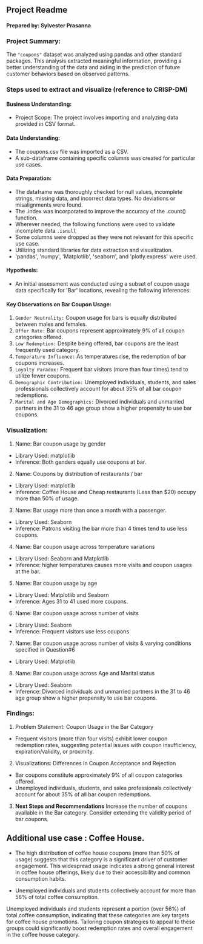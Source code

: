 ## Project Readme 
#### Prepared by: Sylvester Prasanna
### Project Summary: 

The `"coupons"` dataset was analyzed using pandas and other standard packages. 
This analysis extracted meaningful information, providing a better understanding of the data and aiding in the prediction of future customer behaviors based on observed patterns.

### Steps used to extract and visualize (reference to CRISP-DM) 

#### Business Understanding: 
* Project Scope: The project involves importing and analyzing data provided in CSV format.

#### Data Understanding: 
* The coupons.csv file was imported as a CSV.
* A sub-dataframe containing specific columns was created for particular use cases.

#### Data Preparation: 
* The dataframe was thoroughly checked for null values, incomplete strings, missing data, and incorrect data types. No deviations or misalignments were found.
* The .index was incorporated to improve the accuracy of the .count() function. 
* Wherever needed, the following functions were used to validate incomplete data `.isnull` 
* Some columns were dropped as they were not relevant for this specific use case. 
* Utilizing standard libraries for data extraction and visualization. 
* 'pandas', 'numpy', 'Matplotlib', 'seaborn', and 'plotly.express' were used.

#### Hypothesis:  
* An initial assessment was conducted using a subset of coupon usage data specifically for 'Bar' locations, revealing the following inferences:

#### Key Observations on Bar Coupon Usage:

1. `Gender Neutrality:` Coupon usage for bars is equally distributed between males and females.
2. `Offer Rate:` Bar coupons represent approximately 9% of all coupon categories offered.
3. `Low Redemption:` Despite being offered, bar coupons are the least frequently used category.
4. `Temperature Influence:` As temperatures rise, the redemption of bar coupons increases.
5. `Loyalty Paradox:` Frequent bar visitors (more than four times) tend to utilize fewer coupons.
6. `Demographic Contribution:` Unemployed individuals, students, and sales professionals collectively account for about 35% of all bar coupon redemptions.
7. `Marital and Age Demographics:` Divorced individuals and unmarried partners in the 31 to 46 age group show a higher propensity to use bar coupons. 

### Visualization: 

1. Name: Bar coupon usage by gender
  - Library Used: matplotlib
  - Inference: Both genders equally use coupons at bar. 

2. Name: Coupons by distribution of restaurants / bar 
  - Library Used: matplotlib
  - Inference: Coffee House and Cheap restaurants (Less than $20) occupy more than 50% of usage. 

3. Name: Bar usage more than once a month with a passenger. 
  - Library Used: Seaborn
  - Inference: Patrons visiting the bar more than 4 times tend to use less coupons. 

4. Name: Bar coupon usage across temperature variations 
  - Library Used: Seaborn and Matplotlib 
  - Inference: higher temperatures causes more visits and coupon usages at the bar. 

5. Name: Bar coupon usage by age
  - Library Used: Matplotlib and Seaborn 
  - Inference: Ages 31 to 41 used more coupons. 


6. Name: Bar coupon usage across number of visits 
 - Library Used: Seaborn
 - Inference: Frequent visitors use less coupons 


7. Name: Bar coupon usage across number of visits & varying conditions specified in Question#6 
  - Library Used: Matplotlib

8. Name: Bar coupon usage across Age and Marital status 
  - Library Used: Seaborn
  - Inference:  Divorced individuals and unmarried partners in the 31 to 46 age group show a higher propensity to use bar coupons. 


### Findings:
1. Problem Statement: Coupon Usage in the Bar Category
 - Frequent visitors (more than four visits) exhibit lower coupon redemption rates, suggesting potential issues with coupon insufficiency, expiration/validity, or proximity.

2. Visualizations: Differences in Coupon Acceptance and Rejection
 - Bar coupons constitute approximately 9% of all coupon categories offered.
 - Unemployed individuals, students, and sales professionals collectively account for about 35% of all bar coupon redemptions.

3. **Next Steps and Recommendations** 
Increase the number of coupons available in the Bar category.
Consider extending the validity period of bar coupons.


## Additional use case : Coffee House. 


- The high distribution of coffee house coupons (more than 50% of usage) suggests that this category is a significant driver of customer engagement. This widespread usage indicates a strong general interest in coffee house offerings, likely due to their accessibility and common consumption habits.

- Unemployed individuals and students collectively account for more than 56% of total coffee consumption.


Unemployed individuals and students represent a portion (over 56%) of total coffee consumption, indicating that these categories are key targets for coffee house promotions. Tailoring coupon strategies to appeal to these groups could significantly boost redemption rates and overall engagement in the coffee house category.

